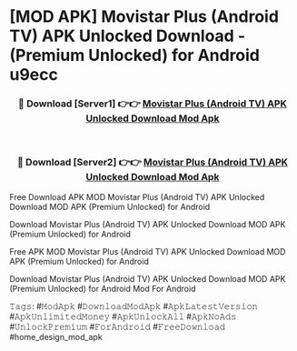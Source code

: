 # [MOD APK] Movistar Plus (Android TV) APK Unlocked Download - (Premium Unlocked) for Android u9ecc



<div align="center">
<h3>🔴 Download [Server1] 👉👉 <a href="https://momento.my/?title=Movistar_Plus_(Android_TV)_APK_Unlocked_Download">Movistar Plus (Android TV) APK Unlocked Download Mod Apk</a></h3><br>

<h3>🔴 Download [Server2] 👉👉 <a href="https://momento.my/?title=Movistar_Plus_(Android_TV)_APK_Unlocked_Download">Movistar Plus (Android TV) APK Unlocked Download Mod Apk</a></h3>
</div>



Free Download APK MOD Movistar Plus (Android TV) APK Unlocked Download MOD APK (Premium Unlocked) for Android

Download Movistar Plus (Android TV) APK Unlocked Download MOD APK (Premium Unlocked) for Android

Free APK MOD Movistar Plus (Android TV) APK Unlocked Download MOD APK (Premium Unlocked) for Android

Download Movistar Plus (Android TV) APK Unlocked Download MOD APK (Premium Unlocked) for Android Mod For Android

𝚃𝚊𝚐𝚜: #𝙼𝚘𝚍𝙰𝚙𝚔 #𝙳𝚘𝚠𝚗𝚕𝚘𝚊𝚍𝙼𝚘𝚍𝙰𝚙𝚔 #𝙰𝚙𝚔𝙻𝚊𝚝𝚎𝚜𝚝𝚅𝚎𝚛𝚜𝚒𝚘𝚗 #𝙰𝚙𝚔𝚄𝚗𝚕𝚒𝚖𝚒𝚝𝚎𝚍𝙼𝚘𝚗𝚎𝚢 #𝙰𝚙𝚔𝚄𝚗𝚕𝚘𝚌𝚔𝙰𝚕𝚕 #𝙰𝚙𝚔𝙽𝚘𝙰𝚍𝚜 #𝚄𝚗𝚕𝚘𝚌𝚔𝙿𝚛𝚎𝚖𝚒𝚞𝚖 #𝙵𝚘𝚛𝙰𝚗𝚍𝚛𝚘𝚒𝚍 #𝙵𝚛𝚎𝚎𝙳𝚘𝚠𝚗𝚕𝚘𝚊𝚍 #home_design_mod_apk
